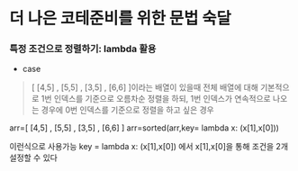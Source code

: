 # 더 나은 코테준비를 위한 문법 숙달

### 특정 조건으로 정렬하기: lambda 활용

- case

> [ [4,5] , [5,5] , [3,5] , [6,6] ]이라는 배열이 있을때
> 전체 배열에 대해 기본적으로 1번 인덱스를 기준으로 오름차순 정렬을 하되, 1번 인덱스가 연속적으로 나오는 경우에 0번 인덱스를 기준으로 정렬을 하고 싶은 경우

arr=[ [4,5] , [5,5] , [3,5] , [6,6] ]
arr=sorted(arr,key= lambda x: (x[1],x[0]))

이런식으로 사용가능
key = lambda x: (x[1],x[0])
에서 x[1],x[0]을 통해 조건을 2개 설정할 수 있다
